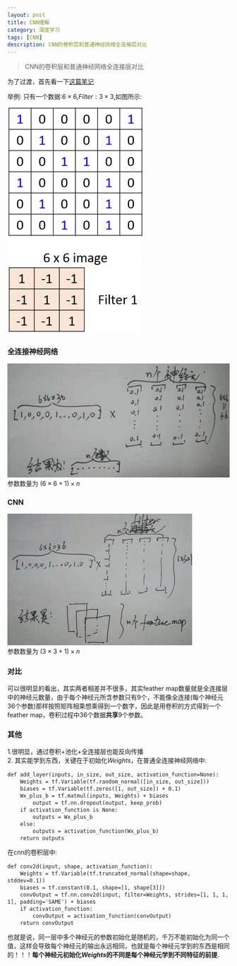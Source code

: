 ```yaml
---
layout: post
title: CNN理解
category: 深度学习
tags: [CNN]
description: CNN的卷积层和普通神经网络全连接层对比
---
```


>CNN的卷积层和普通神经网络全连接层对比

为了过渡，首先看一下[这篇笔记](https://app.yinxiang.com/Home.action?login=true#n=c3ac6a3d-1140-4dca-9149-95539535fb93&s=s32&b=35353f67-3554-4bbc-9e1f-cad110a0c1ef&ses=4&sh=1&sds=5&)   

举例: 只有一个数据:$6\times6$,$Filter:3\times3$,如图所示:    

![](/img/66image.jpg)  
![](/img/filter1.jpg)

### 全连接神经网络

![](/img/fullconnect.jpg)  
参数数量为 $(6\times 6+1)\times n$

### CNN

![](/img/cnn.jpg)  
参数数量为 $(3\times 3+1)\times n$

### 对比  
可以很明显的看出，其实两者相差并不很多，其实feather map数量就是全连接层中的神经元数量，由于每个神经元所含参数只有9个，不能像全连接(每个神经元36个参数)那样按照矩阵相乘想乘得到一个数字，因此是用卷积的方式得到一个feather map，卷积过程中36个数据**共享**9个参数。

### 其他 
1.很明显，通过卷积+池化+全连接层也能反向传播  
2. 其实能学到东西，关键在于初始化$Weights$，在普通全连接神经网络中:  

```
def add_layer(inputs, in_size, out_size, activation_function=None):
    Weights = tf.Variable(tf.random_normal([in_size, out_size]))
    biases = tf.Variable(tf.zeros([1, out_size]) + 0.1)
    Wx_plus_b = tf.matmul(inputs, Weights) + biases
        output = tf.nn.dropout(output, keep_prob)
    if activation_function is None:
        outputs = Wx_plus_b
    else:
        outputs = activation_function(Wx_plus_b)
    return outputs
```
在cnn的卷积层中:   

```
def conv2d(input, shape, activation_function):
    Weights = tf.Variable(tf.truncated_normal(shape=shape, stddev=0.1))
    biases = tf.constant(0.1, shape=[1, shape[3]])
    convOutput = tf.nn.conv2d(input, filter=Weights, strides=[1, 1, 1, 1], padding='SAME') + biases
    if activation_function:
        convOutput = activation_function(convOutput)
    return convOutput

```
也就是说，同一层中多个神经元的参数初始化是随机的，千万不能初始化为同一个值，这样会导致每个神经元的输出永远相同，也就是每个神经元学到的东西是相同的！！！**每个神经元初始化*Weights*的不同是每个神经元学到不同特征的前提**.